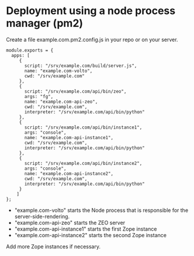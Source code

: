 # Deployment using a node process manager (pm2)

Create a file example.com.pm2.config.js in your repo or on your server.

`````
module.exports = {
  apps: [
     {
       script: "/srv/example.com/build/server.js",
       name: "example.com-volto",
       cwd: "/srv/example.com"
     },
     {
       script: "/srv/example.com/api/bin/zeo",
       args: "fg",
       name: "example.com-api-zeo",
       cwd: "/srv/example.com",
       interpreter: "/srv/example.com/api/bin/python"
     },
     {
       script: "/srv/example.com/api/bin/instance1",
       args: "console",
       name: "example.com-api-instance1",
       cwd: "/srv/example.com",
       interpreter: "/srv/example.com/api/bin/python"
     },
     {
       script: "/srv/example.com/api/bin/instance2",
       args: "console",
       name: "example.com-api-instance2",
       cwd: "/srv/example.com",
       interpreter: "/srv/example.com/api/bin/python"
     }
    ]
};
`````

- "example.com-volto" starts the Node process that is responsible for the server-side-rendering.
- "example.com-api-zeo" starts the ZEO server
- "example.com-api-instance1" starts the first Zope instance
- "example.com-api-instance2" starts the second Zope instance

Add more Zope instances if necessary.